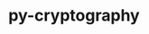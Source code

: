---
title: "py-cryptography"
layout: cache
categories: [package, develop]
meta: {"compilers": ["none"], "num_specs": 61, "num_specs_by_stack": {"e4s": 22, "e4s-neoverse-v2": 24, "radiuss": 15, "root": 61}, "oss": ["ubuntu18.04", "ubuntu22.04"], "platforms": ["linux"], "stacks": ["e4s", "e4s-neoverse-v2", "radiuss", "root"], "targets": ["neoverse_v2", "x86_64_v3"], "versions": ["43.0.3"]}
spec_details: [{"compiler": "none", "hash": "2l5hjqo47kmlndu7qp2pcqon3pyvwkjg", "os": "ubuntu22.04", "platform": "linux", "size": "-", "stacks": ["e4s", "root"], "target": "x86_64_v3", "variants": ["build_system=python_pip"], "versions": ["43.0.3"]}, {"compiler": "none", "hash": "3ibfuwotwdyeqdrbb7kxduso7ntnfvdz", "os": "ubuntu22.04", "platform": "linux", "size": "-", "stacks": ["e4s-neoverse-v2", "root"], "target": "neoverse_v2", "variants": ["build_system=python_pip"], "versions": ["43.0.3"]}, {"compiler": "none", "hash": "3mc2ur547hu4mmyreuhixigls6awyxoa", "os": "ubuntu22.04", "platform": "linux", "size": "-", "stacks": ["e4s-neoverse-v2", "root"], "target": "neoverse_v2", "variants": ["build_system=python_pip"], "versions": ["43.0.3"]}, {"compiler": "none", "hash": "3w5tpxnrwsgreah4xr6vb7n5466ch7lu", "os": "ubuntu22.04", "platform": "linux", "size": "-", "stacks": ["e4s", "root"], "target": "x86_64_v3", "variants": ["build_system=python_pip"], "versions": ["43.0.3"]}, {"compiler": "none", "hash": "3yvr5hgso6vdlnkyiv4yqndsff5htwwj", "os": "ubuntu22.04", "platform": "linux", "size": "-", "stacks": ["e4s", "root"], "target": "x86_64_v3", "variants": ["build_system=python_pip"], "versions": ["43.0.3"]}, {"compiler": "none", "hash": "57gdshvwjir5padqa4wsg2egvoeaswcc", "os": "ubuntu22.04", "platform": "linux", "size": "-", "stacks": ["e4s", "root"], "target": "x86_64_v3", "variants": ["build_system=python_pip"], "versions": ["43.0.3"]}, {"compiler": "none", "hash": "5bhhaxnn2c4sgm5qdu6sogru4pqjonsj", "os": "ubuntu22.04", "platform": "linux", "size": "-", "stacks": ["e4s", "root"], "target": "x86_64_v3", "variants": ["build_system=python_pip"], "versions": ["43.0.3"]}, {"compiler": "none", "hash": "5r6chvneog5beybdodutklferibqui6i", "os": "ubuntu22.04", "platform": "linux", "size": "-", "stacks": ["e4s", "root"], "target": "x86_64_v3", "variants": ["build_system=python_pip"], "versions": ["43.0.3"]}, {"compiler": "none", "hash": "5vxhrdvfx4j73gpi2ij4u2wsv6ojhv7h", "os": "ubuntu22.04", "platform": "linux", "size": "-", "stacks": ["e4s", "root"], "target": "x86_64_v3", "variants": ["build_system=python_pip"], "versions": ["43.0.3"]}, {"compiler": "none", "hash": "6pjvsazfc2wb4xhkdztxbkvtkmcghlqh", "os": "ubuntu22.04", "platform": "linux", "size": "-", "stacks": ["e4s", "root"], "target": "x86_64_v3", "variants": ["build_system=python_pip"], "versions": ["43.0.3"]}, {"compiler": "none", "hash": "7auyrtiewedhlhxe6inkzwyplj5rjeao", "os": "ubuntu22.04", "platform": "linux", "size": "-", "stacks": ["e4s-neoverse-v2", "root"], "target": "neoverse_v2", "variants": ["build_system=python_pip"], "versions": ["43.0.3"]}, {"compiler": "none", "hash": "7ujbbkkpzfjyr7vcxahd42egrsdpv7sp", "os": "ubuntu18.04", "platform": "linux", "size": "-", "stacks": ["radiuss", "root"], "target": "x86_64_v3", "variants": ["build_system=python_pip"], "versions": ["43.0.3"]}, {"compiler": "none", "hash": "a6kuj4xvkamguh4fnuhh2tmwdmed34wv", "os": "ubuntu18.04", "platform": "linux", "size": "-", "stacks": ["radiuss", "root"], "target": "x86_64_v3", "variants": ["build_system=python_pip"], "versions": ["43.0.3"]}, {"compiler": "none", "hash": "ajhx5s5ck7rfymt554bnt5ldc77fwnxy", "os": "ubuntu18.04", "platform": "linux", "size": "-", "stacks": ["radiuss", "root"], "target": "x86_64_v3", "variants": ["build_system=python_pip"], "versions": ["43.0.3"]}, {"compiler": "none", "hash": "apet4rlmnom6tpfzitvpvuu6jutancbs", "os": "ubuntu18.04", "platform": "linux", "size": "-", "stacks": ["radiuss", "root"], "target": "x86_64_v3", "variants": ["build_system=python_pip"], "versions": ["43.0.3"]}, {"compiler": "none", "hash": "bi7u2vy6qhd2r6xq7vticzzcudzldkn2", "os": "ubuntu22.04", "platform": "linux", "size": "-", "stacks": ["e4s-neoverse-v2", "root"], "target": "neoverse_v2", "variants": ["build_system=python_pip"], "versions": ["43.0.3"]}, {"compiler": "none", "hash": "cbr4j6cpnbqrput6f7knx5xhnfngidx5", "os": "ubuntu18.04", "platform": "linux", "size": "-", "stacks": ["radiuss", "root"], "target": "x86_64_v3", "variants": ["build_system=python_pip"], "versions": ["43.0.3"]}, {"compiler": "none", "hash": "cyhhwp7v55pnhui3esbtgceyrysxxlcn", "os": "ubuntu22.04", "platform": "linux", "size": "-", "stacks": ["e4s", "root"], "target": "x86_64_v3", "variants": ["build_system=python_pip"], "versions": ["43.0.3"]}, {"compiler": "none", "hash": "dikonvfcrpncntpsp4zkkuqfqkgp433o", "os": "ubuntu22.04", "platform": "linux", "size": "-", "stacks": ["e4s-neoverse-v2", "root"], "target": "neoverse_v2", "variants": ["build_system=python_pip"], "versions": ["43.0.3"]}, {"compiler": "none", "hash": "dt6d7zftgufbkl652lp4i3i35cd77hgu", "os": "ubuntu22.04", "platform": "linux", "size": "-", "stacks": ["e4s-neoverse-v2", "root"], "target": "neoverse_v2", "variants": ["build_system=python_pip"], "versions": ["43.0.3"]}, {"compiler": "none", "hash": "dvk2njlce7bvvzai2id74tbwmpusbg2s", "os": "ubuntu22.04", "platform": "linux", "size": "-", "stacks": ["e4s", "root"], "target": "x86_64_v3", "variants": ["build_system=python_pip"], "versions": ["43.0.3"]}, {"compiler": "none", "hash": "f2hn2bokkgrr4dw54zawo2geusvz46g6", "os": "ubuntu22.04", "platform": "linux", "size": "-", "stacks": ["e4s-neoverse-v2", "root"], "target": "neoverse_v2", "variants": ["build_system=python_pip"], "versions": ["43.0.3"]}, {"compiler": "none", "hash": "f2mh3un3dmy3zbayvhe52q4vjvrcmut5", "os": "ubuntu18.04", "platform": "linux", "size": "-", "stacks": ["radiuss", "root"], "target": "x86_64_v3", "variants": ["build_system=python_pip"], "versions": ["43.0.3"]}, {"compiler": "none", "hash": "fclx3qillh3nnmavwxcdjrbq6vldgiff", "os": "ubuntu22.04", "platform": "linux", "size": "-", "stacks": ["e4s", "root"], "target": "x86_64_v3", "variants": ["build_system=python_pip"], "versions": ["43.0.3"]}, {"compiler": "none", "hash": "fjeqoef4e6ljc3hf2umdkjv3rdc2qqcb", "os": "ubuntu22.04", "platform": "linux", "size": "-", "stacks": ["e4s-neoverse-v2", "root"], "target": "neoverse_v2", "variants": ["build_system=python_pip"], "versions": ["43.0.3"]}, {"compiler": "none", "hash": "fnzr4onbi3uqd3sfeskucilq5kge24qq", "os": "ubuntu22.04", "platform": "linux", "size": "-", "stacks": ["e4s-neoverse-v2", "root"], "target": "neoverse_v2", "variants": ["build_system=python_pip"], "versions": ["43.0.3"]}, {"compiler": "none", "hash": "g6uuzdgnbbpk5vwtcwz53g2yanb7knt5", "os": "ubuntu22.04", "platform": "linux", "size": "-", "stacks": ["e4s", "root"], "target": "x86_64_v3", "variants": ["build_system=python_pip"], "versions": ["43.0.3"]}, {"compiler": "none", "hash": "gqhpxqm74kpn65zwhvltgfwu4wa6uqyn", "os": "ubuntu22.04", "platform": "linux", "size": "-", "stacks": ["e4s-neoverse-v2", "root"], "target": "neoverse_v2", "variants": ["build_system=python_pip"], "versions": ["43.0.3"]}, {"compiler": "none", "hash": "hppsi64w7cmunrznj7crhxkt46a2mnl5", "os": "ubuntu22.04", "platform": "linux", "size": "-", "stacks": ["e4s-neoverse-v2", "root"], "target": "neoverse_v2", "variants": ["build_system=python_pip"], "versions": ["43.0.3"]}, {"compiler": "none", "hash": "hsupa6zda2gvfjxzr7uiu2qgkmld6ybn", "os": "ubuntu18.04", "platform": "linux", "size": "-", "stacks": ["radiuss", "root"], "target": "x86_64_v3", "variants": ["build_system=python_pip"], "versions": ["43.0.3"]}, {"compiler": "none", "hash": "hugpxscbj3lrkvtquyf5he2d52ba4b2q", "os": "ubuntu22.04", "platform": "linux", "size": "-", "stacks": ["e4s", "root"], "target": "x86_64_v3", "variants": ["build_system=python_pip"], "versions": ["43.0.3"]}, {"compiler": "none", "hash": "hxyns7goxmln6s4rthrb4iycggagbier", "os": "ubuntu22.04", "platform": "linux", "size": "-", "stacks": ["e4s-neoverse-v2", "root"], "target": "neoverse_v2", "variants": ["build_system=python_pip"], "versions": ["43.0.3"]}, {"compiler": "none", "hash": "i743nktljajsory6f3v3rpbi4e4hoyva", "os": "ubuntu22.04", "platform": "linux", "size": "-", "stacks": ["e4s-neoverse-v2", "root"], "target": "neoverse_v2", "variants": ["build_system=python_pip"], "versions": ["43.0.3"]}, {"compiler": "none", "hash": "ideoagcewthswd6h3fm7ysntturtdftq", "os": "ubuntu22.04", "platform": "linux", "size": "-", "stacks": ["e4s", "root"], "target": "x86_64_v3", "variants": ["build_system=python_pip"], "versions": ["43.0.3"]}, {"compiler": "none", "hash": "iosboly4mmxxrxdktjayjqobeplsbsgq", "os": "ubuntu22.04", "platform": "linux", "size": "-", "stacks": ["e4s", "root"], "target": "x86_64_v3", "variants": ["build_system=python_pip"], "versions": ["43.0.3"]}, {"compiler": "none", "hash": "izav6s7e7dknsiqvdd73oi2kw2go5366", "os": "ubuntu22.04", "platform": "linux", "size": "-", "stacks": ["e4s-neoverse-v2", "root"], "target": "neoverse_v2", "variants": ["build_system=python_pip"], "versions": ["43.0.3"]}, {"compiler": "none", "hash": "jwwa3f2oliqdbflhmh7fojqblt6k3kcf", "os": "ubuntu18.04", "platform": "linux", "size": "-", "stacks": ["radiuss", "root"], "target": "x86_64_v3", "variants": ["build_system=python_pip"], "versions": ["43.0.3"]}, {"compiler": "none", "hash": "kdymqlmd7wbdml37ek4eengkxozcw2dv", "os": "ubuntu22.04", "platform": "linux", "size": "-", "stacks": ["e4s-neoverse-v2", "root"], "target": "neoverse_v2", "variants": ["build_system=python_pip"], "versions": ["43.0.3"]}, {"compiler": "none", "hash": "liz3twrjfg7bbug6b3moj2bw66ffaya3", "os": "ubuntu22.04", "platform": "linux", "size": "-", "stacks": ["e4s-neoverse-v2", "root"], "target": "neoverse_v2", "variants": ["build_system=python_pip"], "versions": ["43.0.3"]}, {"compiler": "none", "hash": "llbwnaqgxymlfwcf7pabaqwk5nanca3d", "os": "ubuntu22.04", "platform": "linux", "size": "-", "stacks": ["e4s-neoverse-v2", "root"], "target": "neoverse_v2", "variants": ["build_system=python_pip"], "versions": ["43.0.3"]}, {"compiler": "none", "hash": "m6terhuyo3dfxh4oe6pl3yrkqwqiea3f", "os": "ubuntu22.04", "platform": "linux", "size": "-", "stacks": ["e4s-neoverse-v2", "root"], "target": "neoverse_v2", "variants": ["build_system=python_pip"], "versions": ["43.0.3"]}, {"compiler": "none", "hash": "mlalimy3km3irfjn6w2frinwwkjj5pzi", "os": "ubuntu22.04", "platform": "linux", "size": "-", "stacks": ["e4s", "root"], "target": "x86_64_v3", "variants": ["build_system=python_pip"], "versions": ["43.0.3"]}, {"compiler": "none", "hash": "mtzticmj7tw3hqbn7v7ix7ngmnal2276", "os": "ubuntu22.04", "platform": "linux", "size": "-", "stacks": ["e4s-neoverse-v2", "root"], "target": "neoverse_v2", "variants": ["build_system=python_pip"], "versions": ["43.0.3"]}, {"compiler": "none", "hash": "na2ynza3yr6xpg66ablsvwsradjyirdr", "os": "ubuntu22.04", "platform": "linux", "size": "-", "stacks": ["e4s", "root"], "target": "x86_64_v3", "variants": ["build_system=python_pip"], "versions": ["43.0.3"]}, {"compiler": "none", "hash": "nc3fplprjkhumb2wpges35uuzalq7bte", "os": "ubuntu18.04", "platform": "linux", "size": "-", "stacks": ["radiuss", "root"], "target": "x86_64_v3", "variants": ["build_system=python_pip"], "versions": ["43.0.3"]}, {"compiler": "none", "hash": "nfdsozrt7dc2lxqtsbt42nrp2tk5licq", "os": "ubuntu22.04", "platform": "linux", "size": "-", "stacks": ["e4s", "root"], "target": "x86_64_v3", "variants": ["build_system=python_pip"], "versions": ["43.0.3"]}, {"compiler": "none", "hash": "oattoiks2aokunyqn7iooatnhkqketbq", "os": "ubuntu18.04", "platform": "linux", "size": "-", "stacks": ["radiuss", "root"], "target": "x86_64_v3", "variants": ["build_system=python_pip"], "versions": ["43.0.3"]}, {"compiler": "none", "hash": "opgziwrrr5wwqkd5bdegqbv7frhyects", "os": "ubuntu22.04", "platform": "linux", "size": "-", "stacks": ["e4s-neoverse-v2", "root"], "target": "neoverse_v2", "variants": ["build_system=python_pip"], "versions": ["43.0.3"]}, {"compiler": "none", "hash": "or2fihkkybqda4hq4ehegiokkfwzwb4w", "os": "ubuntu22.04", "platform": "linux", "size": "-", "stacks": ["e4s", "root"], "target": "x86_64_v3", "variants": ["build_system=python_pip"], "versions": ["43.0.3"]}, {"compiler": "none", "hash": "pgj6bnhtphfbdotqol2567xfissvzrif", "os": "ubuntu22.04", "platform": "linux", "size": "-", "stacks": ["e4s-neoverse-v2", "root"], "target": "neoverse_v2", "variants": ["build_system=python_pip"], "versions": ["43.0.3"]}, {"compiler": "none", "hash": "qs7tu6qd446wsbkvuqdgu3ecujfimzgo", "os": "ubuntu18.04", "platform": "linux", "size": "-", "stacks": ["radiuss", "root"], "target": "x86_64_v3", "variants": ["build_system=python_pip"], "versions": ["43.0.3"]}, {"compiler": "none", "hash": "qxvoy7dqjpvnj7i3xypka4epeewcbemt", "os": "ubuntu18.04", "platform": "linux", "size": "-", "stacks": ["radiuss", "root"], "target": "x86_64_v3", "variants": ["build_system=python_pip"], "versions": ["43.0.3"]}, {"compiler": "none", "hash": "shfbyj6rv2gj2nvjmuyirzevyayyppm7", "os": "ubuntu22.04", "platform": "linux", "size": "-", "stacks": ["e4s", "root"], "target": "x86_64_v3", "variants": ["build_system=python_pip"], "versions": ["43.0.3"]}, {"compiler": "none", "hash": "tozjtyh5o7ujltunzi3euzl7ebcpjqnr", "os": "ubuntu18.04", "platform": "linux", "size": "-", "stacks": ["radiuss", "root"], "target": "x86_64_v3", "variants": ["build_system=python_pip"], "versions": ["43.0.3"]}, {"compiler": "none", "hash": "vzsmvfo6qqb6cvt7nzycxxzl2kct3jx7", "os": "ubuntu18.04", "platform": "linux", "size": "-", "stacks": ["radiuss", "root"], "target": "x86_64_v3", "variants": ["build_system=python_pip"], "versions": ["43.0.3"]}, {"compiler": "none", "hash": "waiiwachhrrdjcrjbx2mgg3qofgdqbqe", "os": "ubuntu22.04", "platform": "linux", "size": "-", "stacks": ["e4s-neoverse-v2", "root"], "target": "neoverse_v2", "variants": ["build_system=python_pip"], "versions": ["43.0.3"]}, {"compiler": "none", "hash": "wd7vuxkym43rkr6ovkkeygnyyyiuhpjo", "os": "ubuntu22.04", "platform": "linux", "size": "-", "stacks": ["e4s", "root"], "target": "x86_64_v3", "variants": ["build_system=python_pip"], "versions": ["43.0.3"]}, {"compiler": "none", "hash": "xc53jjpbtlciruc6hc6czwwzc3yxfc6f", "os": "ubuntu22.04", "platform": "linux", "size": "-", "stacks": ["e4s-neoverse-v2", "root"], "target": "neoverse_v2", "variants": ["build_system=python_pip"], "versions": ["43.0.3"]}, {"compiler": "none", "hash": "xqbwkp7me4wxwn3qlmbqzul3xby7xdmg", "os": "ubuntu22.04", "platform": "linux", "size": "-", "stacks": ["e4s", "root"], "target": "x86_64_v3", "variants": ["build_system=python_pip"], "versions": ["43.0.3"]}, {"compiler": "none", "hash": "zqsymtq6liyp24p6y5ogvhmv3u3qgwqe", "os": "ubuntu18.04", "platform": "linux", "size": "-", "stacks": ["radiuss", "root"], "target": "x86_64_v3", "variants": ["build_system=python_pip"], "versions": ["43.0.3"]}, {"compiler": "none", "hash": "zyoqgveicw5vtmy7xzdln7i6cdoor3yi", "os": "ubuntu22.04", "platform": "linux", "size": "-", "stacks": ["e4s-neoverse-v2", "root"], "target": "neoverse_v2", "variants": ["build_system=python_pip"], "versions": ["43.0.3"]}]
---